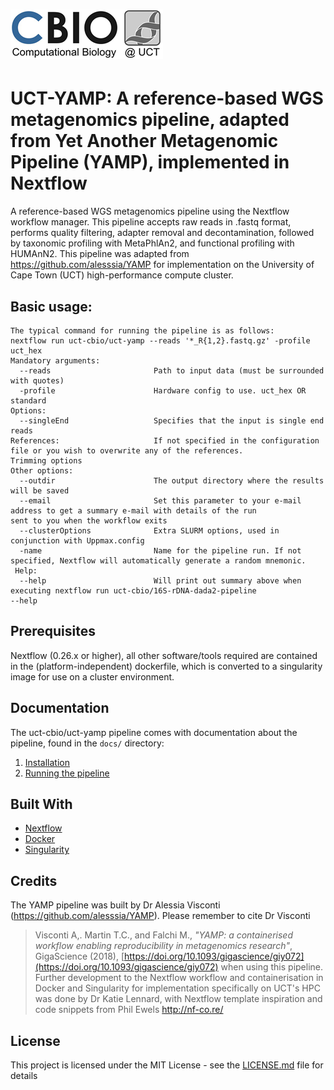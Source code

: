 # ![kviljoen/YAMP](/assets/cbio_logo.png)

# UCT-YAMP: A reference-based WGS metagenomics pipeline, adapted from Yet Another Metagenomic Pipeline (YAMP), implemented in Nextflow

A reference-based WGS metagenomics pipeline using the Nextflow workflow manager. This pipeline accepts raw reads in .fastq format, performs quality filtering, adapter removal and decontamination, followed by taxonomic profiling with MetaPhlAn2, and functional profiling with HUMAnN2. This pipeline was adapted from https://github.com/alesssia/YAMP for implementation on the University of Cape Town (UCT) high-performance compute cluster.

## Basic usage:

    The typical command for running the pipeline is as follows:
    nextflow run uct-cbio/uct-yamp --reads '*_R{1,2}.fastq.gz' -profile uct_hex
    Mandatory arguments:
      --reads                       Path to input data (must be surrounded with quotes)
      -profile                      Hardware config to use. uct_hex OR standard
    Options:
      --singleEnd                   Specifies that the input is single end reads
    References:                     If not specified in the configuration file or you wish to overwrite any of the references.
    Trimming options
    Other options:
      --outdir                      The output directory where the results will be saved
      --email                       Set this parameter to your e-mail address to get a summary e-mail with details of the run 					  sent to you when the workflow exits
      --clusterOptions              Extra SLURM options, used in conjunction with Uppmax.config
      -name                         Name for the pipeline run. If not specified, Nextflow will automatically generate a random mnemonic.  
     Help:
      --help                        Will print out summary above when executing nextflow run uct-cbio/16S-rDNA-dada2-pipeline                                     --help

## Prerequisites

Nextflow (0.26.x or higher), all other software/tools required are contained in the (platform-independent) dockerfile, which is converted to a singularity image for use on a cluster environment.

## Documentation
The uct-cbio/uct-yamp pipeline comes with documentation about the pipeline, found in the `docs/` directory:

1. [Installation](docs/installation.md)
2. [Running the pipeline](docs/usage.md)

## Built With

* [Nextflow](https://www.nextflow.io/)
* [Docker](https://www.docker.com/what-docker)
* [Singularity](https://singularity.lbl.gov/)


## Credits

The YAMP pipeline was built by Dr Alessia Visconti (https://github.com/alesssia/YAMP). Please remember to cite Dr Visconti  
> Visconti A,. Martin T.C., and Falchi M., *"YAMP: a containerised workflow enabling reproducibility in metagenomics research"*, GigaScience (2018), [https://doi.org/10.1093/gigascience/giy072](https://doi.org/10.1093/gigascience/giy072)
when using this pipeline. Further development to the Nextflow workflow and containerisation in Docker and Singularity for implementation specifically on UCT's HPC was done by Dr Katie Lennard, with Nextflow template inspiration and code snippets from Phil Ewels http://nf-co.re/

## License

This project is licensed under the MIT License - see the [LICENSE.md](LICENSE.md) file for details


